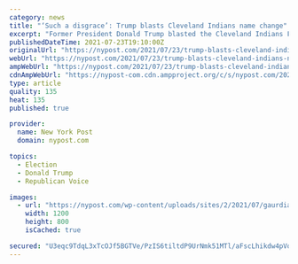 ```yaml
---
category: news
title: "‘Such a disgrace’: Trump blasts Cleveland Indians name change"
excerpt: "Former President Donald Trump blasted the Cleveland Indians Friday over their name change announcement. “Can anybody believe that the Cleveland Indians, a storied and cherished baseball franchise since taking the name in 1915,"
publishedDateTime: 2021-07-23T19:10:00Z
originalUrl: "https://nypost.com/2021/07/23/trump-blasts-cleveland-indians-name-change/"
webUrl: "https://nypost.com/2021/07/23/trump-blasts-cleveland-indians-name-change/"
ampWebUrl: "https://nypost.com/2021/07/23/trump-blasts-cleveland-indians-name-change/amp/"
cdnAmpWebUrl: "https://nypost-com.cdn.ampproject.org/c/s/nypost.com/2021/07/23/trump-blasts-cleveland-indians-name-change/amp/"
type: article
quality: 135
heat: 135
published: true

provider:
  name: New York Post
  domain: nypost.com

topics:
  - Election
  - Donald Trump
  - Republican Voice

images:
  - url: "https://nypost.com/wp-content/uploads/sites/2/2021/07/gaurdians-trump-hp.jpg?quality=90&strip=all&w=1200"
    width: 1200
    height: 800
    isCached: true

secured: "U3eqc9TdqL3xTcOJf5BGTVe/PzIS6tiltdP9UrNmk51MTl/aFscLhikdw4pVobxpz0p+AOdl7WnngebZ0q/O8V1f8KdeCtwrsSpmxYCNDkzBIPQbsGG7B85UdiaAGDDYgCmho+q1ycOPt/XXCk7x2WJxjA0K1KUknODnL4hAoQgpvlp0FMWKZLYIYNk2CjD5w9OyXrhmmMT1xYYilO+Oasc2rFkkbyObqRnTOHi+ZOfWb7oihcKOMA4jMNV4sXQUap5nmNiYj55hIGFYZv1jqCjaqy54LCCgjZcXay21qkUqRpwJi9+nFYSBr2B+tyOQ8pO7Tme6wqviItt4beYTpzIGz0kSaB7Iw3chRVYxVKo=;PFdIUCKlELcrtX4D8u5IEw=="
---
```


